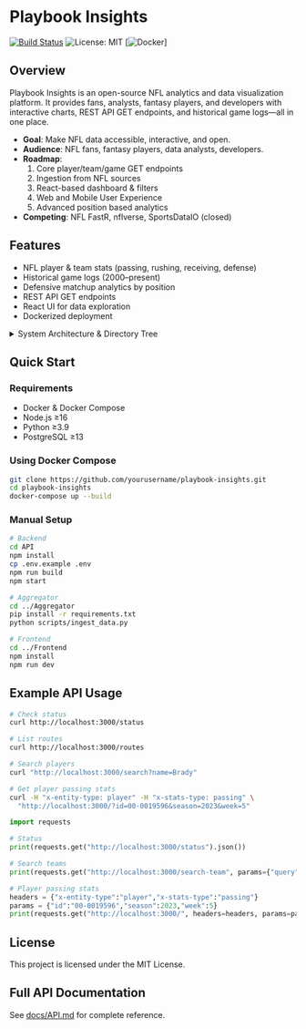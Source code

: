 # Playbook Insights  
[![Build Status](https://img.shields.io/badge/build-passing-brightgreen)](https://github.com/yourusername/playbook-insights/actions) ![License: MIT](https://img.shields.io/badge/License-MIT-blue) [![Docker](https://img.shields.io/badge/docker-ready-blue)]

## Overview  
Playbook Insights is an open-source NFL analytics and data visualization platform. It provides fans, analysts, fantasy players, and developers with interactive charts, REST API GET endpoints, and historical game logs—all in one place.

- **Goal**: Make NFL data accessible, interactive, and open.  
- **Audience**: NFL fans, fantasy players, data analysts, developers.  
- **Roadmap**:  
  1. Core player/team/game GET endpoints  
  2. Ingestion from NFL sources  
  3. React-based dashboard & filters  
  4. Web and Mobile User Experience
  5. Advanced position based analytics 
- **Competing**: NFL FastR, nflverse, SportsDataIO (closed)

## Features  
- NFL player & team stats (passing, rushing, receiving, defense)  
- Historical game logs (2000–present)  
- Defensive matchup analytics by position  
- REST API GET endpoints 
- React UI for data exploration  
- Dockerized deployment

<details>
<summary>System Architecture & Directory Tree</summary>

```
.
├── Aggregator/            # Python ingestion & processing
│   ├── data_ingestion/
│   └── main.py
├── API/                   # Node.js/TypeScript Express backend
│   ├── src/
│   └── routes/
├── Frontend/              # React/TypeScript application
│   └── src/
├── docs/                  # API docs (API.md)
├── docker-compose.yml
└── README.md
```
</details>

## Quick Start

### Requirements  
- Docker & Docker Compose  
- Node.js ≥16  
- Python ≥3.9  
- PostgreSQL ≥13  

### Using Docker Compose  
```bash
git clone https://github.com/yourusername/playbook-insights.git
cd playbook-insights
docker-compose up --build
```

### Manual Setup  
```bash
# Backend
cd API
npm install
cp .env.example .env
npm run build
npm start

# Aggregator
cd ../Aggregator
pip install -r requirements.txt
python scripts/ingest_data.py

# Frontend
cd ../Frontend
npm install
npm run dev
```

## Example API Usage  

```bash
# Check status
curl http://localhost:3000/status

# List routes
curl http://localhost:3000/routes

# Search players
curl "http://localhost:3000/search?name=Brady"

# Get player passing stats
curl -H "x-entity-type: player" -H "x-stats-type: passing" \
  "http://localhost:3000/?id=00-0019596&season=2023&week=5"
```

```python
import requests

# Status
print(requests.get("http://localhost:3000/status").json())

# Search teams
print(requests.get("http://localhost:3000/search-team", params={"query":"Patriots"}).json())

# Player passing stats
headers = {"x-entity-type":"player","x-stats-type":"passing"}
params = {"id":"00-0019596","season":2023,"week":5}
print(requests.get("http://localhost:3000/", headers=headers, params=params).json())
```


## License  
This project is licensed under the MIT License.


## Full API Documentation  
See [docs/API.md](docs/API.md) for complete reference.  
